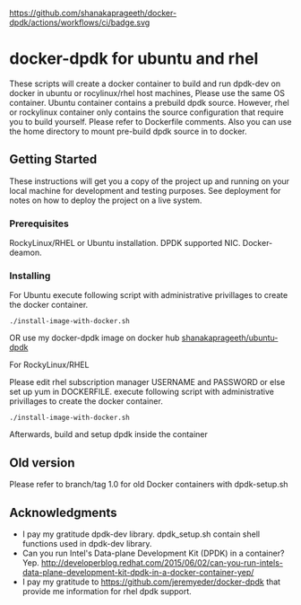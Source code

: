 https://github.com/shanakaprageeth/docker-dpdk/actions/workflows/ci/badge.svg

# docker-dpdk for ubuntu and rhel

These scripts will create a docker container to build and run dpdk-dev on docker in ubuntu or rocylinux/rhel host machines, Please use the same 
OS container. Ubuntu container contains a prebuild dpdk source. However, rhel or rockylinux container only contains the source configuration that require you to build yourself. Please refer to Dockerfile comments.
Also you can use the home directory to mount pre-build dpdk source in to docker.

## Getting Started

These instructions will get you a copy of the project up and running on your local machine for development and testing purposes. See deployment for notes on how to deploy the project on a live system.

### Prerequisites

RockyLinux/RHEL or Ubuntu installation.
DPDK supported NIC.
Docker-deamon.

### Installing
For Ubuntu
execute following script with administrative privillages to create the docker container.
```
./install-image-with-docker.sh
```
OR 
use my docker-dpdk image on docker hub
[shanakaprageeth/ubuntu-dpdk](https://hub.docker.com/r/shanakaprageeth/ubuntu24-dpdk)

For RockyLinux/RHEL

Please edit rhel subscription manager USERNAME and PASSWORD or else set up yum in DOCKERFILE.
execute following script with administrative privillages to create the docker container.
```
./install-image-with-docker.sh 
``` 

Afterwards, build and setup dpdk inside the container

## Old version

Please refer to branch/tag 1.0 for old Docker containers with dpdk-setup.sh

## Acknowledgments
* I pay my gratitude dpdk-dev library. dpdk_setup.sh contain shell functions used in dpdk-dev library.
* Can you run Intel's Data-plane Development Kit (DPDK) in a container?  Yep.
  http://developerblog.redhat.com/2015/06/02/can-you-run-intels-data-plane-development-kit-dpdk-in-a-docker-container-yep/
* I pay my gratitude to https://github.com/jeremyeder/docker-dpdk that provide me information for rhel dpdk support.

